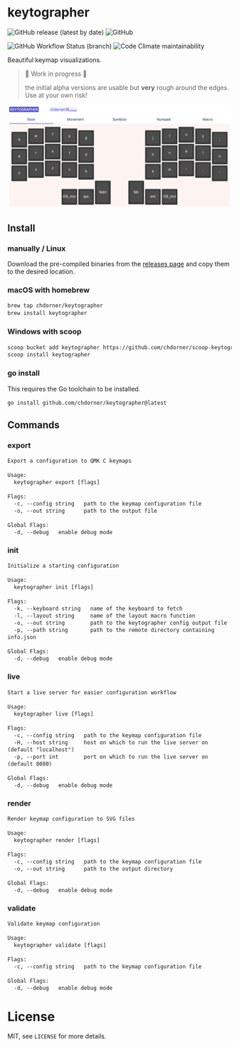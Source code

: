 # keytographer

![GitHub release (latest by date)](https://img.shields.io/github/v/release/chdorner/keytographer?style=flat-square)
![GitHub](https://img.shields.io/github/license/chdorner/keytographer?style=flat-square)

![GitHub Workflow Status (branch)](https://img.shields.io/github/workflow/status/chdorner/keytographer/Build/main?style=flat-square)
![Code Climate maintainability](https://img.shields.io/codeclimate/maintainability/chdorner/keytographer?style=flat-square)

Beautiful keymap visualizations.

> 🚧 Work in progress 🚧
>
> the initial alpha versions are usable but **very** rough around the edges. Use at your own risk!

![Rendered keymap in the live server](resources/readme.png)

## Install

### manually / Linux

Download the pre-compiled binaries from the [releases page](https://github.com/chdorner/keytographer/releases) and copy them to the desired location.


### macOS with homebrew

```sh
brew tap chdorner/keytographer
brew install keytographer
```

### Windows with scoop

```sh
scoop bucket add keytographer https://github.com/chdorner/scoop-keytographer.git
scoop install keytographer
```

### go install

This requires the Go toolchain to be installed.

```sh
go install github.com/chdorner/keytographer@latest
```

## Commands

### export
<!-- usage:export:start -->
```
Export a configuration to QMK C keymaps

Usage:
  keytographer export [flags]

Flags:
  -c, --config string   path to the keymap configuration file
  -o, --out string      path to the output file

Global Flags:
  -d, --debug   enable debug mode
```
<!-- usage:export:end -->

### init
<!-- usage:init:start -->
```
Initialize a starting configuration

Usage:
  keytographer init [flags]

Flags:
  -k, --keyboard string   name of the keyboard to fetch
  -l, --layout string     name of the layout macro function
  -o, --out string        path to the keytographer config output file
  -p, --path string       path to the remote directory containing info.json

Global Flags:
  -d, --debug   enable debug mode
```
<!-- usage:init:end -->

### live
<!-- usage:live:start -->
```
Start a live server for easier configuration workflow

Usage:
  keytographer live [flags]

Flags:
  -c, --config string   path to the keymap configuration file
  -H, --host string     host on which to run the live server on (default "localhost")
  -p, --port int        port on which to run the live server on (default 8080)

Global Flags:
  -d, --debug   enable debug mode
```
<!-- usage:live:end -->

### render
<!-- usage:render:start -->
```
Render keymap configuration to SVG files

Usage:
  keytographer render [flags]

Flags:
  -c, --config string   path to the keymap configuration file
  -o, --out string      path to the output directory

Global Flags:
  -d, --debug   enable debug mode
```
<!-- usage:render:end -->

### validate
<!-- usage:validate:start -->
```
Validate keymap configuration

Usage:
  keytographer validate [flags]

Flags:
  -c, --config string   path to the keymap configuration file

Global Flags:
  -d, --debug   enable debug mode
```
<!-- usage:validate:end -->

# License

MIT, see `LICENSE` for more details.
